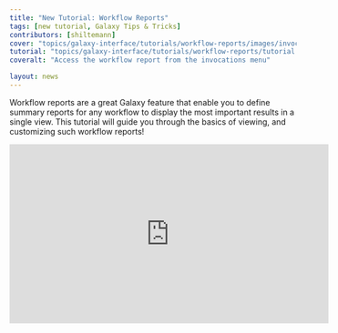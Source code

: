 ```yaml
---
title: "New Tutorial: Workflow Reports"
tags: [new tutorial, Galaxy Tips & Tricks]
contributors: [shiltemann]
cover: "topics/galaxy-interface/tutorials/workflow-reports/images/invocations-list.png"
tutorial: "topics/galaxy-interface/tutorials/workflow-reports/tutorial.html"
coveralt: "Access the workflow report from the invocations menu"

layout: news
---
```


Workflow reports are a great Galaxy feature that enable you to define summary reports for any workflow to display the most important results in a single view. This tutorial will guide you through the basics of viewing, and customizing such workflow reports!

<iframe width="560" height="315" src="https://www.youtube.com/embed/TmZzfaKf1V0" title="YouTube video player" frameborder="0" allow="accelerometer; autoplay; clipboard-write; encrypted-media; gyroscope; picture-in-picture" allowfullscreen></iframe> <br>

